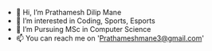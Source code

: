 - 👋 Hi, I’m Prathamesh Dilip Mane
- 👀 I’m interested in Coding, Sports, Esports
- 🌱 I’m Pursuing MSc in Computer Science
- 📫 You can reach me on 'Prathameshmane3@gmail.com'<!--- - 😇 I want to become Data Scientist. --->
<!---
Prathameshmane/Prathameshmane is a ✨ special ✨ repository because its `README.md` (this file) appears on your GitHub profile.
You can click the Preview link to take a look at your changes.
--->

